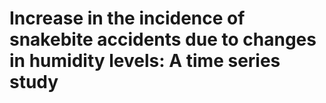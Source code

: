 # Increase in the incidence of snakebite accidents due to changes in humidity levels: A time series study
